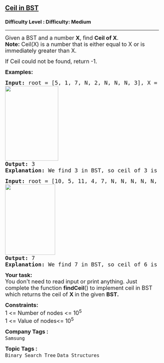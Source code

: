<h2><a href="https://www.geeksforgeeks.org/problems/implementing-ceil-in-bst/1?page=1&category=Binary%20Search%20Tree&sortBy=submissions">Ceil in BST</a></h2><h3>Difficulty Level : Difficulty: Medium</h3><hr><div class="problems_problem_content__Xm_eO"><p><span style="font-size: 18px;">Given a&nbsp;BST and a number <strong>X</strong>, find <strong>Ceil of X</strong>.</span><br><span style="font-size: 18px;"><strong>Note:</strong> Ceil(X) is a number that is either equal to X or is immediately greater than X.</span></p>
<p><span style="font-size: 18px;">If Ceil could not be found, return -1.</span></p>
<p><span style="font-size: 18px;"><strong>Examples:</strong></span></p>
<pre><span style="font-size: 18px;"><strong style="font-size: 18px;">Input: </strong><span style="font-size: 18px;">root = [</span><span style="font-size: 18px;">5, 1, 7, N, 2, N, N, N, 3], X = 3</span>
<span style="font-size: 18px;"><img src="https://media.geeksforgeeks.org/img-practice/prod/addEditProblem/701135/Web/Other/blobid1_1747983254.webp" width="174" height="245"><br></span><strong style="font-size: 18px;">Output: </strong><span style="font-size: 18px;">3</span><strong style="font-size: 18px;">
Explanation: </strong><span style="font-size: 18px;">We find 3 in BST, so ceil of 3 is 3.</span></span></pre>
<pre><span style="font-size: 18px;"><strong>Input: </strong>root = [10, 5, 11, 4, 7, N, N, N, N, N, 8], </span>X = 6<br><span style="font-size: 18px;"><img src="https://media.geeksforgeeks.org/img-practice/prod/addEditProblem/701135/Web/Other/blobid2_1747983312.webp" width="164" height="231"><br><strong>Output: </strong>7<strong>
Explanation: </strong>We find 7 in BST, so ceil of 6 is 7.</span></pre>
<p><span style="font-size: 18px;"><strong>Your task:</strong><br>You don't need to read input or print anything. Just complete the function <strong>findCeil</strong>() to implement ceil in BST which returns the ceil of&nbsp;<strong>X&nbsp;</strong>in the given&nbsp;<strong>BST.</strong></span></p>
<p><span style="font-size: 18px;"><strong>Constraints:</strong><br>1 &lt;= Number of nodes &lt;= 10<sup>5</sup><br>1 &lt;= Value of nodes&lt;= 10<sup>5</sup></span></p></div><p><span style=font-size:18px><strong>Company Tags : </strong><br><code>Samsung</code>&nbsp;<br><p><span style=font-size:18px><strong>Topic Tags : </strong><br><code>Binary Search Tree</code>&nbsp;<code>Data Structures</code>&nbsp;